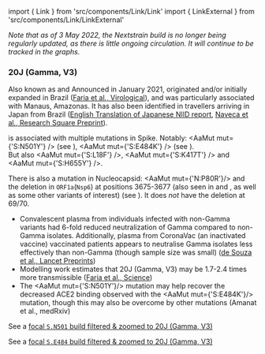import { Link } from 'src/components/Link/Link'
import { LinkExternal } from 'src/components/Link/LinkExternal'


<MdxContent filepath="VoCHeader.md" />

_Note that as of 3 May 2022, the Nextstrain build is no longer being regularly updated, as there is little ongoing circulation. It will continue to be tracked in the graphs._

### 20J (Gamma, V3)
Also known as <VarOrLin name="20J (Gamma, V3)" invert={true} /> and <Who name="Gamma" />
Announced in January 2021, <VarOrLin name="20J (Gamma, V3)"/> originated and/or initially expanded in Brazil ([Faria et al., Virological](https://virological.org/t/genomic-characterisation-of-an-emergent-sars-cov-2-lineage-in-manaus-preliminary-findings/586)), and was particularly associated with Manaus, Amazonas.
It has also been identified in travellers arriving in Japan from Brazil ([English Translation of Japanese NIID report](https://translate.google.com/translate?sl=ja&tl=en&u=https://www.niid.go.jp/niid/ja/diseases/ka/corona-virus/2019-ncov/10107-covid19-33.html), [Naveca et al., Research Square Preprint](https://www.researchsquare.com/article/rs-275494/v1)).

<VarOrLin name="20J (Gamma, V3)" prefix="" /> is associated with multiple mutations in Spike. Notably: <AaMut mut={'S:N501Y'} /> (see <Mut name="S:N501" />), <AaMut mut={'S:E484K'} /> (see <Mut name="S:E484" />).<br/>
But also <AaMut mut={'S:L18F'} />, <AaMut mut={'S:K417T'} /> and <AaMut mut={'S:H655Y'} />. <br/>

There is also a mutation in Nucleocapsid: <AaMut mut={'N:P80R'}/> and the deletion in <code>ORF1a</code>(<code>Nsp6</code>) at positions 3675-3677 (also seen in <VarOrLin name="20I (Alpha, V1)" prefix=""/> and <VarOrLin name="20H (Beta, V2)" prefix=""/>, as well as some other variants of interest) (see <Mut name="ORF1a:S3675"/>).
It does _not_ have the deletion at 69/70.

- Convalescent plasma from individuals infected with non-Gamma variants had 6-fold reduced neutralization of Gamma compared to non-Gamma isolates. Additionally, plasma from CoronaVac (an inactivated vaccine) vaccinated patients appears to neutralise Gamma isolates less effectively than non-Gamma (though sample size was small) ([de Souza et al., Lancet Preprints](https://papers.ssrn.com/sol3/papers.cfm?abstract_id=3793486))
- Modelling work estimates that 20J (Gamma, V3) may be 1.7-2.4 times more transmissible ([Faria et al., Science](https://science.sciencemag.org/content/early/2021/04/13/science.abh2644))
- The <AaMut mut={'S:N501Y'}/> mutation may help recover the decreased ACE2 binding observed with the <AaMut mut={'S:E484K'}/> mutation, though this may also be overcome by other mutations (<LinkExternal href="https://www.medrxiv.org/content/10.1101/2021.03.07.21253098v2.full-text">Amanat et al., medRxiv</LinkExternal>)

See a [focal `S.N501` build filtered & zoomed to 20J (Gamma, V3)](https://nextstrain.org/groups/neherlab/ncov/S.N501?label=clade:20J%20%28Gamma,%20V3%29&p=grid&r=country)

See a [focal `S.E484` build filtered & zoomed to 20J (Gamma, V3)](https://nextstrain.org/groups/neherlab/ncov/S.E484?c=gt-S_484&label=clade:20J%20%28Gamma,%20V3%29&p=grid&r=country)
